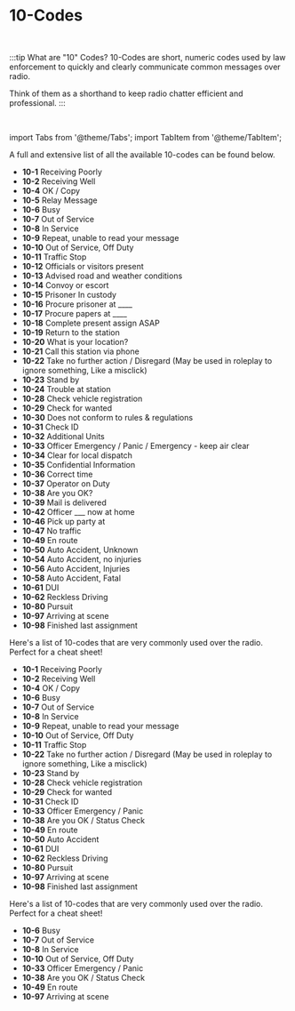 # 10-Codes

<br/>

:::tip What are "10" Codes?
10-Codes are short, numeric codes used by law enforcement to quickly and clearly communicate common messages over radio.

Think of them as a shorthand to keep radio chatter efficient and professional.
:::

<br/>

import Tabs from '@theme/Tabs';
import TabItem from '@theme/TabItem';

<Tabs>
<TabItem value="all" label="All 10-Codes" default>

A full and extensive list of all the available 10-codes can be found below.

- **10-1** Receiving Poorly
- **10-2** Receiving Well
- **10-4** OK / Copy
- **10-5** Relay Message
- **10-6** Busy
- **10-7** Out of Service
- **10-8** In Service
- **10-9** Repeat, unable to read your message
- **10-10** Out of Service, Off Duty
- **10-11** Traffic Stop
- **10-12** Officials or visitors present
- **10-13** Advised road and weather conditions
- **10-14** Convoy or escort
- **10-15** Prisoner In custody
- **10-16** Procure prisoner at ____
- **10-17** Procure papers at ____
- **10-18** Complete present assign ASAP
- **10-19** Return to the station
- **10-20** What is your location?
- **10-21** Call this station via phone
- **10-22** Take no further action / Disregard (May be used in roleplay to ignore something, Like a misclick)
- **10-23** Stand by
- **10-24** Trouble at station
- **10-28** Check vehicle registration
- **10-29** Check for wanted
- **10-30** Does not conform to rules & regulations
- **10-31** Check ID
- **10-32** Additional Units
- **10-33** Officer Emergency / Panic / Emergency - keep air clear
- **10-34** Clear for local dispatch
- **10-35** Confidential Information
- **10-36** Correct time
- **10-37** Operator on Duty
- **10-38** Are you OK?
- **10-39** Mail is delivered
- **10-42** Officer ___ now at home
- **10-46** Pick up party at
- **10-47** No traffic
- **10-49** En route
- **10-50** Auto Accident, Unknown
- **10-54** Auto Accident, no injuries
- **10-56** Auto Accident, Injuries
- **10-58** Auto Accident, Fatal
- **10-61** DUI
- **10-62** Reckless Driving
- **10-80** Pursuit
- **10-97** Arriving at scene
- **10-98** Finished last assignment

</TabItem>
<TabItem value="common" label="Common 10-Codes">

Here's a list of 10-codes that are very commonly used over the radio. Perfect for a cheat sheet!

- **10-1** Receiving Poorly
- **10-2** Receiving Well
- **10-4** OK / Copy
- **10-6** Busy
- **10-7** Out of Service
- **10-8** In Service
- **10-9** Repeat, unable to read your message
- **10-10** Out of Service, Off Duty
- **10-11** Traffic Stop
- **10-22** Take no further action / Disregard (May be used in roleplay to ignore something, Like a misclick)
- **10-23** Stand by
- **10-28** Check vehicle registration
- **10-29** Check for wanted
- **10-31** Check ID
- **10-33** Officer Emergency / Panic
- **10-38** Are you OK / Status Check
- **10-49** En route
- **10-50** Auto Accident
- **10-61** DUI
- **10-62** Reckless Driving
- **10-80** Pursuit
- **10-97** Arriving at scene
- **10-98** Finished last assignment

</TabItem>
<TabItem value="status" label="Status 10-Codes">

Here's a list of 10-codes that are very commonly used over the radio. Perfect for a cheat sheet!

- **10-6** Busy
- **10-7** Out of Service
- **10-8** In Service
- **10-10** Out of Service, Off Duty
- **10-33** Officer Emergency / Panic
- **10-38** Are you OK / Status Check
- **10-49** En route
- **10-97** Arriving at scene

</TabItem>
</Tabs>
